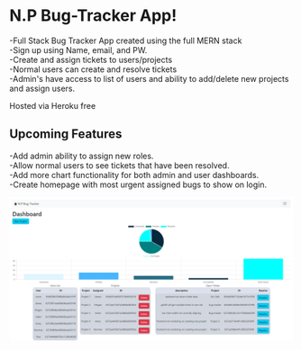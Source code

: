 <h1>N.P Bug-Tracker App!</h1>

-Full Stack Bug Tracker App created using the full MERN stack
<br/>
-Sign up using Name, email, and PW. <br/>
-Create and assign tickets to users/projects
<br/>
-Normal users can create and resolve tickets
<br/>
-Admin's have access to list of users and ability to add/delete new projects and assign users. <br/>



Hosted via Heroku free



<h2>Upcoming Features</h2>

-Add admin ability to assign new roles. <br/>
-Allow normal users to see tickets that have been resolved. <br/>
-Add more chart functionality for both admin and user dashboards. <br/>
-Create homepage with most urgent assigned bugs to show on login. <br/>



![N.P Bug-Tracker](https://raw.githubusercontent.com/JustTheNorm/Bug-Tracker/main/public/npbugtracker.png)
